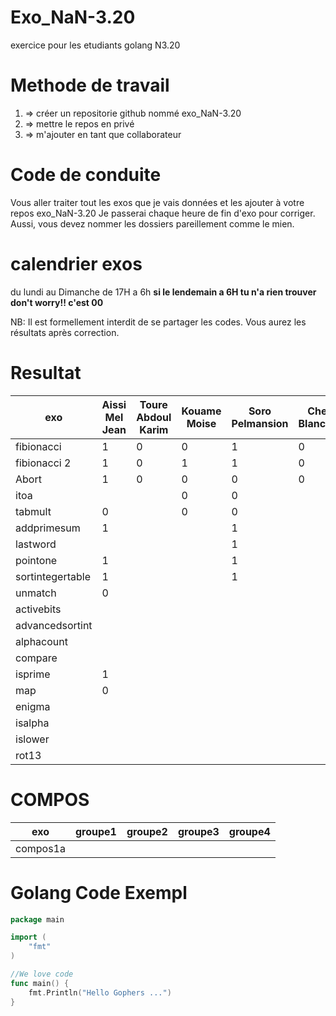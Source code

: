 # Exo_NaN-3.20
exercice pour les etudiants golang N3.20

# Methode de travail
1. => créer un repositorie github nommé exo_NaN-3.20
2. => mettre le repos en privé
3. => m'ajouter en tant que collaborateur 

# Code de conduite
Vous aller traiter tout les exos que je vais données et les ajouter à votre repos exo_NaN-3.20
Je passerai chaque heure de fin d'exo pour corriger.
Aussi, vous devez nommer les dossiers pareillement comme le mien.

# calendrier exos
du lundi au Dimanche de 17H a 6h 
**si le lendemain a 6H tu n'a rien trouver don't worry!! c'est 00**


NB: Il est formellement interdit de se partager les codes. 
Vous aurez les résultats après correction.


# Resultat
exo               | Aissi Mel Jean|Toure Abdoul Karim | Kouame Moise  |Soro Pelmansion   | Cheke Blanchard |Diaby Ibrahim  |
----------------- | --------------|-------------------|---------------|------------------|-----------------|---------------|
fibionacci        |     1         |  0                |  0            | 1                |       0         |         1     |
fibionacci 2      |     1         |  0                |  1            | 1                |       0         |         0     |
Abort             |     1         |  0                |  0            | 0                |       0         |         0     |
itoa              |               |                   |  0            | 0                |                 |               |
tabmult           |     0         |                   |  0            | 0                |                 |               |
addprimesum       |     1         |                   |               | 1                |                 |               |
lastword          |               |                   |               | 1                |                 |               |
pointone          |     1         |                   |               | 1                |                 |               |
sortintegertable  |     1         |                   |               | 1                |                 |               |
unmatch           |     0         |                   |               |                  |                 |               |
activebits        |               |                   |               |                  |                 |               |
advancedsortint   |               |                   |               |                  |                 |               |
alphacount        |               |                   |               |                  |                 |               |
compare           |               |                   |               |                  |                 |               |
isprime           |     1         |                   |               |                  |                 |               |
map               |     0         |                   |               |                  |                 |               |
enigma            |               |                   |               |                  |                 |               |
isalpha           |               |                   |               |                  |                 |               |
islower           |               |                   |               |                  |                 |               |
rot13             |               |                   |               |                  |                 |               |

# COMPOS
exo               |groupe1        |groupe2            | groupe3       |groupe4           |
----------------- |---------------|-------------------|---------------|------------------|
compos1a          |               |                   |               |                  |

# Golang Code Exempl

```go
package main

import (
    "fmt"
)

//We love code
func main() {
    fmt.Println("Hello Gophers ...")
}
```